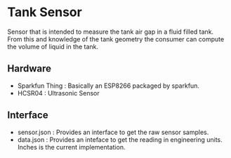 # Tank Sensor
Sensor that is intended to measure the tank air gap in a fluid filled 
tank. From this and knowledge of the tank geometry the consumer can 
compute the volume of liquid in the tank.
## Hardware
  + Sparkfun Thing : Basically an ESP8266 packaged by sparkfun.
  + HCSR04 : Ultrasonic Sensor
## Interface
  + sensor.json : Provides an interface to get the raw sensor samples.
  + data.json : Provides an inteface to get the reading in engineering units. Inches is the current implementation.
